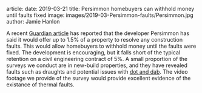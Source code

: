 article:
date: 2019-03-21
title: Persimmon homebuyers can withhold money until faults fixed
image: images/2019-03-Persimmon-faults/Persimmon.jpg
author: Jamie Hanlon 

A recent [Guardian article][article] has reported that the developer Persimmon
has said it would offer up to 1.5% of a property to resolve any construction
faults. This would allow homebuyers to withhold money until the faults were
fixed. The development is encouraging, but it falls short of the typical
retention on a civil engineering contract of 5%. A small proportion of the
surveys we conduct are in new-build properties, and they have revealed faults
such as draughts and potential issues with [dot and dab][dot-and-dab]. The
video footage we provide of the survey would provide excellent evidence of the
existance of thermal faults.

[article]: https://www.theguardian.com/business/2019/mar/21/persimmon-homebuyers-can-withhold-money-until-faults-fixed
[dot-and-dab]: /news/2019-02-11-guardian-cold-homes
